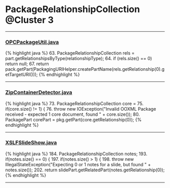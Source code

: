 # PackageRelationshipCollection @Cluster 3

***

### [OPCPackageUtil.java](https://searchcode.com/codesearch/view/401674/)
{% highlight java %}
63. PackageRelationshipCollection rels = part.getRelationshipsByType(relationshipType);
64. if (rels.size() == 0) return null;
67. return pack.getPart(PackagingURIHelper.createPartName(rels.getRelationship(0).getTargetURI()));
{% endhighlight %}

***

### [ZipContainerDetector.java](https://searchcode.com/codesearch/view/111785505/)
{% highlight java %}
73. PackageRelationshipCollection core = 
75. if(core.size() != 1) {
76.    throw new IOException("Invalid OOXML Package received - expected 1 core document, found " + core.size());
80. PackagePart corePart = pkg.getPart(core.getRelationship(0));
{% endhighlight %}

***

### [XSLFSlideShow.java](https://searchcode.com/codesearch/view/97406428/)
{% highlight java %}
184. PackageRelationshipCollection notes;
193. if(notes.size() == 0) {
197. if(notes.size() > 1) {
198.   throw new IllegalStateException("Expecting 0 or 1 notes for a slide, but found " + notes.size());
202.    return slidePart.getRelatedPart(notes.getRelationship(0));
{% endhighlight %}

***

